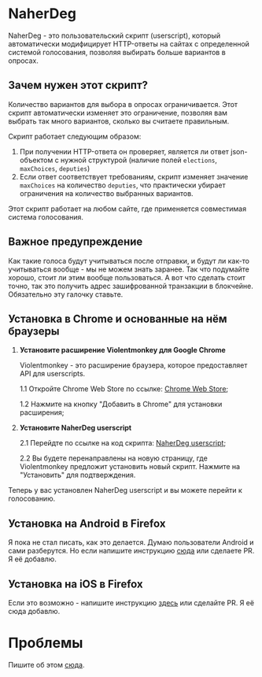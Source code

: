 # NaherDeg 

NaherDeg - это пользовательский скрипт (userscript), который автоматически модифицирует HTTP-ответы на сайтах с определенной системой голосования, позволяя выбирать больше вариантов в опросах.

## Зачем нужен этот скрипт?

Количество вариантов для выбора в опросах ограничивается. Этот скрипт автоматически изменяет это ограничение, позволяя вам выбрать так много вариантов, сколько вы считаете правильным.

Скрипт работает следующим образом:

1. При получении HTTP-ответа он проверяет, является ли ответ json-объектом с нужной структурой (наличие полей `elections`, `maxChoices`, `deputies`)
2. Если ответ соответствует требованиям, скрипт изменяет значение `maxChoices` на количество `deputies`, что практически убирает ограничения на количество выбранных вариантов.

Этот скрипт работает на любом сайте, где применяется совместимая система голосования.

## Важное предупреждение

Как такие голоса будут учитываться после отправки, и будут ли как-то учитываться вообще - мы не можем знать заранее. Так что подумайте хорошо, стоит ли этим вообще пользоваться. А вот что сделать стоит точно, так это получить адрес зашифрованной транзакции в блокчейне. Обязательно эту галочку ставьте.

## Установка в Chrome и основанные на нём браузеры

1. **Установите расширение Violentmonkey для Google Chrome**

    Violentmonkey - это расширение браузера, которое предоставляет API для userscripts.

    1.1 Откройте Chrome Web Store по ссылке: [Chrome Web Store](https://chrome.google.com/webstore/detail/violentmonkey/jinjaccalgkegednnccohejagnlnfdag);
    
    1.2 Нажмите на кнопку "Добавить в Chrome" для установки расширения;

2. **Установите NaherDeg userscript**

    2.1 Перейдте по ссылке на код скрипта: [NaherDeg userscript](https://github.com/ereechepeine/naherdeg/raw/main/naherdeg.user.js);
    
    2.2 Вы будете перенаправлены на новую страницу, где Violentmonkey предложит установить новый скрипт. Нажмите на "Установить" для подтверждения.

Теперь у вас установлен NaherDeg userscript и вы можете перейти к голосованию.

## Установка на Android в Firefox

Я пока не стал писать, как это делается. Думаю пользователи Android и сами разберутся. Но если напишите инструкцию [сюда](https://github.com/ereechepeine/naherdeg/issues) или сделаете PR. Я её добавлю.

## Установка на iOS в Firefox

Если это возможно - напишите инструкцию [здесь](https://github.com/ereechepeine/naherdeg/issues) или сделайте PR. Я её сюда добавлю.

# Проблемы

Пишите об этом [сюда](https://github.com/ereechepeine/naherdeg/issues).
